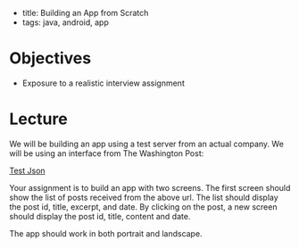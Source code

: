 - title: Building an App from Scratch
- tags: java, android, app

# Objectives
- Exposure to a realistic interview assignment

# Lecture
We will be building an app using a test server from an actual company. 
We will be using an interface from The Washington Post:

[Test Json](http://www.washingtonpost.com/wp-srv/simulation/simulation_test.json)

Your assignment is to build an app with two screens. The first screen should show the list of posts received from the above url.
The list should display the post id, title, excerpt, and date. By clicking on the post, a new screen should display the 
post id, title, content and date.

The app should work in both portrait and landscape.
